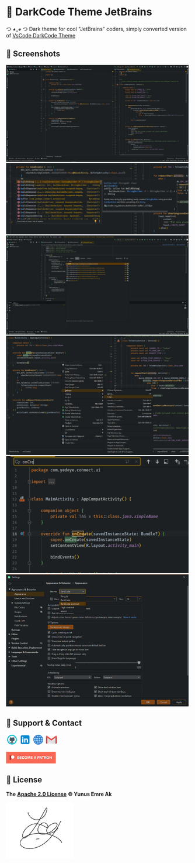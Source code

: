 # 🖤 DarkCode Theme JetBrains

つ ◕_◕ つ Dark theme for cool "JetBrains" coders, simply converted version of [VsCode DarkCode Theme](https://marketplace.visualstudio.com/items?itemName=yedhrab.darkcode-theme-adopted-python-and-markdown)

## 🤳 Screenshots

<div>
	<img src="assets/ui.png" width="500" /> </br>
	<img src="assets/complation_widget.png" width="500" /> </br>
	<img src="assets/darkcode_search.png" width="500" /> </br>
	<img src="assets/menu.png" width="500" /> </br>
	<img src="assets/search_widget.png" width="500" /> </br>
	<img src="assets/settings_appearance.png" width="500" /> </br>
</dev>

## 💖 Support & Contact

​[​![Github](assets/github_32px.png)​](https://github.com/yedhrab) [​![LinkedIn](assets/linkedin_32px.png)​](https://www.linkedin.com/in/yemreak/) [​![Website](assets/geography_32px.png)​](https://yemreak.com/) [​![Mail](assets/gmail_32px.png)​](mailto:yemreak.com@gmail.com?subject=DarkCode-Theme-JB%20%7C%20GitHub)​

​[​![Patreon](assets/become_a_patron_32px.png)](https://www.patreon.com/yemreak/)

## 🔏 License

**The** [**Apache 2.0 License**](https://choosealicense.com/licenses/apache-2.0/) **©️ Yunus Emre Ak**

![YEmreAk](assets/ysigniture-trans.png)
